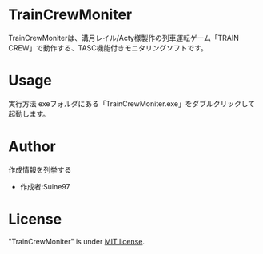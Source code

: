 # TrainCrewMoniter

TrainCrewMoniterは、溝月レイル/Acty様製作の列車運転ゲーム「TRAIN CREW」で動作する、TASC機能付きモニタリングソフトです。

# Usage

実行方法
exeフォルダにある「TrainCrewMoniter.exe」をダブルクリックして起動します。

# Author

作成情報を列挙する

* 作成者:Suine97

# License
"TrainCrewMoniter" is under [MIT license](https://en.wikipedia.org/wiki/MIT_License).
